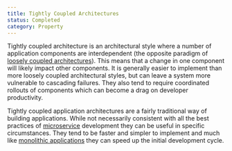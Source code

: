 ```yaml
---
title: Tightly Coupled Architectures
status: Completed
category: Property
---
```


Tightly coupled architecture is an architectural style where a number of application components are interdependent (the opposite paradigm of [loosely coupled architectures](https://github.com/cncf/glossary/blob/main/content/en/loosely_coupled_architecture.md)). This means that a change in one component will likely impact other components. It is generally easier to implement than more loosely coupled architectural styles, but can leave a system more vulnerable to cascading failures. They also tend to require coordinated rollouts of components which can become a drag on developer productivity.

Tightly coupled application architectures are a fairly traditional way of building applications. While not necessarily consistent with all the best practices of [microservice](https://github.com/cncf/glossary/blob/main/content/en/microservices.md) development they can be useful in specific circumstances. They tend to be faster and simpler to implement and much like [monolithic applications](https://github.com/cncf/glossary/blob/main/content/en/monolithic_apps.md) they can speed up the initial development cycle.
